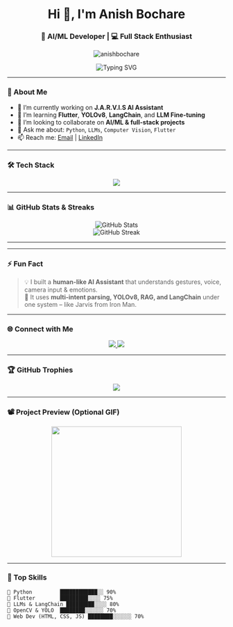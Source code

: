 <h1 align="center">Hi 👋, I'm Anish Bochare</h1>
<h3 align="center">🚀 AI/ML Developer | 💻 Full Stack Enthusiast </h3>

<p align="center">
  <img src="https://komarev.com/ghpvc/?username=anishbochare&label=Profile%20views&color=0e75b6&style=flat" alt="anishbochare" />
</p>

<p align="center">
  <img src="https://readme-typing-svg.herokuapp.com?font=Fira+Code&duration=3000&pause=1000&color=F75C7E&center=true&vCenter=true&width=435&lines=AI+%2F+ML+Developer;Flutter+%7C+LLMs+%7C+Computer+Vision;Building+J.A.R.V.I.S+Assistant;Let%E2%80%99s+Create+Together+%F0%9F%9A%80" alt="Typing SVG" />
</p>

---

### 🚀 About Me

- 🔭 I’m currently working on **J.A.R.V.I.S AI Assistant**
- 🌱 I’m learning **Flutter**, **YOLOv8**, **LangChain**, and **LLM Fine-tuning**
- 👯 I’m looking to collaborate on **AI/ML & full-stack projects**
- 💬 Ask me about: `Python`, `LLMs`, `Computer Vision`, `Flutter`
- 📫 Reach me: [Email](mailto:anishbochare@gmail.com) | [LinkedIn](https://linkedin.com/in/anish-bochare-927729275)

---

### 🛠️ Tech Stack

<p align="center">
  <img src="https://skillicons.dev/icons?i=python,js,flutter,tensorflow,opencv,react,html,css" />
</p>

---

### 📊 GitHub Stats & Streaks

<p align="center">
  <img src="https://github-readme-stats.vercel.app/api?username=whitevshadow&show_icons=true&theme=radical" alt="GitHub Stats" />
  <br />
  <img src="https://github-readme-streak-stats.herokuapp.com/?user=whitevshadow&theme=radical" alt="GitHub Streak" />
</p>

---


---

### ⚡ Fun Fact
> 💡 I built a **human-like AI Assistant** that understands gestures, voice, camera input & emotions.  
> 🧠 It uses **multi-intent parsing, YOLOv8, RAG, and LangChain** under one system – like Jarvis from Iron Man.

---

### 🌐 Connect with Me

<p align="center">
  <a href="https://linkedin.com/in/anish-bochare-927729275" target="_blank">
    <img src="https://img.shields.io/badge/LinkedIn-blue?logo=linkedin&style=for-the-badge" />
  </a>
  <a href="mailto:anishbochare@gmail.com">
    <img src="https://img.shields.io/badge/Gmail-red?logo=gmail&style=for-the-badge" />
  </a>
</p>

---

### 🏆 GitHub Trophies

<p align="center">
  <img src="https://github-profile-trophy.vercel.app/?username=whitevshadow&theme=onedark&no-frame=true&row=1&margin-w=10" />
</p>

---

### 📽️ Project Preview (Optional GIF)

<p align="center">
  <img src="https://media.giphy.com/media/l4FGuhL4U2WyjdkaY/giphy.gif" width="300"/>
</p>

---




### 🧠 Top Skills

```text
🔹 Python         ████████████░░ 90%
🔹 Flutter        █████████░░░░ 75%
🔹 LLMs & LangChain █████████░░░░ 80%
🔹 OpenCV & YOLO  ████████░░░░░░ 70%
🔹 Web Dev (HTML, CSS, JS) ████████░░░░░░ 70%




